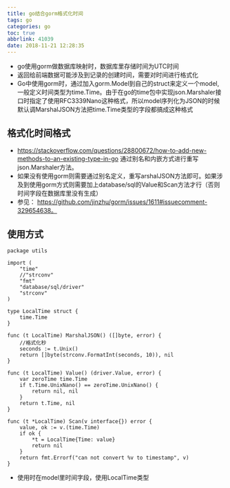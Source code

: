 ```yaml
---
title: go结合gorm格式化时间
tags: go
categories: go
toc: true
abbrlink: 41039
date: 2018-11-21 12:28:35
---
```


- go使用gorm做数据库映射时，数据库里存储时间为UTC时间
- 返回给前端数据可能涉及到记录的创建时间，需要对时间进行格式化
- Go中使用gorm时，通过加入gorm.Model到自己的struct来定义一个model,一般定义时间类型为time.Time。由于在go的time包中实现json.Marshaler接口时指定了使用RFC3339Nano这种格式，所以model序列化为JSON的时候默认调MarshalJSON方法把time.Time类型的字段都搞成这种格式
<!-- more -->

## 格式化时间格式
- https://stackoverflow.com/questions/28800672/how-to-add-new-methods-to-an-existing-type-in-go 通过别名和内嵌方式进行重写json.Marshaler方法。
- 如果没有使用gorm则需要通过别名定义，重写arshalJSON方法即可。如果涉及到使用gorm方式则需要加上database/sql的Value和Scan方法才行（否则时间字段在数据库里没有生成）
- 参见： https://github.com/jinzhu/gorm/issues/1611#issuecomment-329654638。

## 使用方式

```
package utils

import (
	"time"
	//"strconv"
	"fmt"
	"database/sql/driver"
	"strconv"
)

type LocalTime struct {
	time.Time
}

func (t LocalTime) MarshalJSON() ([]byte, error) {
	//格式化秒
	seconds := t.Unix()
	return []byte(strconv.FormatInt(seconds, 10)), nil
}

func (t LocalTime) Value() (driver.Value, error) {
	var zeroTime time.Time
	if t.Time.UnixNano() == zeroTime.UnixNano() {
		return nil, nil
	}
	return t.Time, nil
}

func (t *LocalTime) Scan(v interface{}) error {
	value, ok := v.(time.Time)
	if ok {
		*t = LocalTime{Time: value}
		return nil
	}
	return fmt.Errorf("can not convert %v to timestamp", v)
}
```
- 使用时在model里时间字段，使用LocalTime类型


